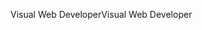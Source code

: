 <span data-ttu-id="b0798-101">Visual Web Developer</span><span class="sxs-lookup"><span data-stu-id="b0798-101">Visual Web Developer</span></span>